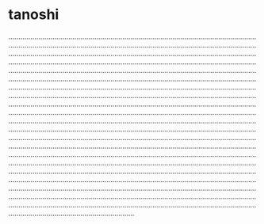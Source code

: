 # tanoshi
...........................................................................................................................................................................................................................................................................................................................................................................................................................................................................................................................................................................................................................................................................................................................................................................................................................................................................................................................................................................................................................................................................................................................................................................................................................................................................................................................................................................................................................................................................................................................................................................................................................................................................................................................................................................................................................................................................................................................................................................................................................................................................................................................................................................................................................................................................................................................................................................................................................................................................................................................................................................................................................................................................................................................................................................